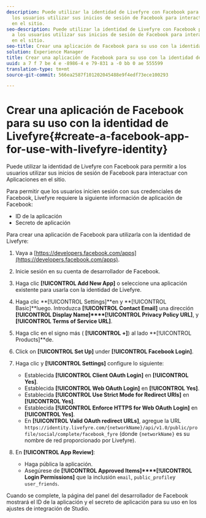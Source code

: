 ```yaml
---
description: Puede utilizar la identidad de Livefyre con Facebook para permitir a
  los usuarios utilizar sus inicios de sesión de Facebook para interactuar con Aplicaciones
  en el sitio.
seo-description: Puede utilizar la identidad de Livefyre con Facebook para permitir
  a los usuarios utilizar sus inicios de sesión de Facebook para interactuar con Aplicaciones
  en el sitio.
seo-title: Crear una aplicación de Facebook para su uso con la identidad de Livefyre
solution: Experience Manager
title: Crear una aplicación de Facebook para su uso con la identidad de Livefyre
uuid: a 7 f 7 be 4 e -8986-4 e 79-831 a -0 bb 0 ae 555599
translation-type: tm+mt
source-git-commit: 566ea2587f101202045488e9f4edf73ece100293

---
```



# Crear una aplicación de Facebook para su uso con la identidad de Livefyre{#create-a-facebook-app-for-use-with-livefyre-identity}

Puede utilizar la identidad de Livefyre con Facebook para permitir a los usuarios utilizar sus inicios de sesión de Facebook para interactuar con Aplicaciones en el sitio.

Para permitir que los usuarios inicien sesión con sus credenciales de Facebook, Livefyre requiere la siguiente información de aplicación de Facebook:

* ID de la aplicación
* Secreto de aplicación

Para crear una aplicación de Facebook para utilizarla con la identidad de Livefyre:

1. Vaya a [https://developers.facebook.com/apps](https://developers.facebook.com/apps).
1. Inicie sesión en su cuenta de desarrollador de Facebook.
1. Haga clic **[!UICONTROL Add New App]** o seleccione una aplicación existente para usarla con la identidad de Livefyre.
1. Haga clic **[!UICONTROL Settings]**en y **[!UICONTROL Basic]**luego. Introduzca **[!UICONTROL Contact Email]** una dirección **[!UICONTROL Display Name]****[!UICONTROL Privacy Policy URL]**, y **[!UICONTROL Terms of Service URL]**.
1. Haga clic en el signo más ( **[!UICONTROL +]**) al lado **[!UICONTROL Products]**de.
1. Click on **[!UICONTROL Set Up]** under **[!UICONTROL Facebook Login]**.
1. Haga clic y **[!UICONTROL Settings]** configure lo siguiente:

   * Establecida **[!UICONTROL Client OAuth Login]** en **[!UICONTROL Yes]**.
   * Establecida **[!UICONTROL Web OAuth Login]** en **[!UICONTROL Yes]**.
   * Establecida **[!UICONTROL Use Strict Mode for Redirect URIs]** en **[!UICONTROL Yes]**.
   * Establecida **[!UICONTROL Enforce HTTPS for Web OAuth Login]** en **[!UICONTROL Yes]**.
   * En **[!UICONTROL Valid OAuth redirect URLs]**, agregue la URL `https://identity.livefyre.com/{networkName}/api/v1.0/public/profile/social/complete/facebook_fyre` (donde `{networkName}` es su nombre de red proporcionado por Livefyre).

1. En **[!UICONTROL App Review]**:

   * Haga pública la aplicación.
   * Asegúrese de **[!UICONTROL Approved Items]****[!UICONTROL Login Permissions]** que la inclusión `email`, `public_profile`y `user_friends`.

Cuando se complete, la página del panel del desarrollador de Facebook mostrará el ID de la aplicación y el secreto de aplicación para su uso en los ajustes de integración de Studio.
